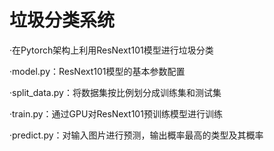 # 垃圾分类系统
·在Pytorch架构上利用ResNext101模型进行垃圾分类

·model.py：ResNext101模型的基本参数配置

·split_data.py：将数据集按比例划分成训练集和测试集

·train.py：通过GPU对ResNext101预训练模型进行训练

·predict.py：对输入图片进行预测，输出概率最高的类型及其概率
